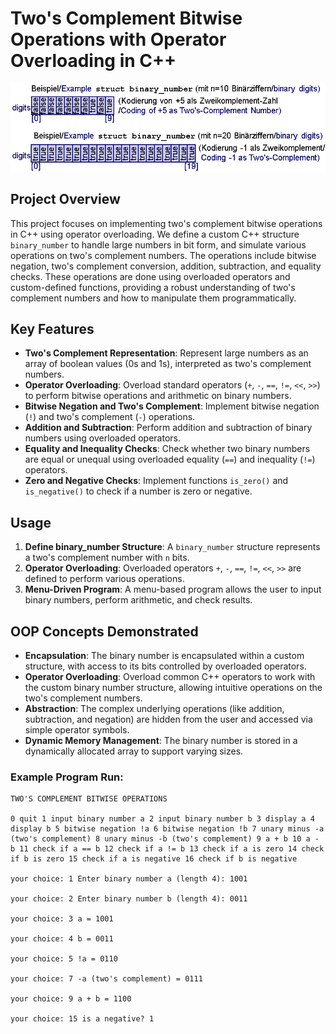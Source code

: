 # Two's Complement Bitwise Operations with Operator Overloading in C++


<img src="tow_complement_diagram.png" width="600"/>

## Project Overview

This project focuses on implementing two's complement bitwise operations in C++ using operator overloading. We define a custom C++ structure `binary_number` to handle large numbers in bit form, and simulate various operations on two's complement numbers. The operations include bitwise negation, two's complement conversion, addition, subtraction, and equality checks. These operations are done using overloaded operators and custom-defined functions, providing a robust understanding of two's complement numbers and how to manipulate them programmatically.

## Key Features

- **Two's Complement Representation**: Represent large numbers as an array of boolean values (0s and 1s), interpreted as two's complement numbers.
- **Operator Overloading**: Overload standard operators (`+`, `-`, `==`, `!=`, `<<`, `>>`) to perform bitwise operations and arithmetic on binary numbers.
- **Bitwise Negation and Two's Complement**: Implement bitwise negation (`!`) and two's complement (`-`) operations.
- **Addition and Subtraction**: Perform addition and subtraction of binary numbers using overloaded operators.
- **Equality and Inequality Checks**: Check whether two binary numbers are equal or unequal using overloaded equality (`==`) and inequality (`!=`) operators.
- **Zero and Negative Checks**: Implement functions `is_zero()` and `is_negative()` to check if a number is zero or negative.

## Usage

1. **Define binary_number Structure**: A `binary_number` structure represents a two's complement number with `n` bits.
2. **Operator Overloading**: Overloaded operators `+`, `-`, `==`, `!=`, `<<`, `>>` are defined to perform various operations.
3. **Menu-Driven Program**: A menu-based program allows the user to input binary numbers, perform arithmetic, and check results.

## OOP Concepts Demonstrated

- **Encapsulation**: The binary number is encapsulated within a custom structure, with access to its bits controlled by overloaded operators.
- **Operator Overloading**: Overload common C++ operators to work with the custom binary number structure, allowing intuitive operations on the two's complement numbers.
- **Abstraction**: The complex underlying operations (like addition, subtraction, and negation) are hidden from the user and accessed via simple operator symbols.
- **Dynamic Memory Management**: The binary number is stored in a dynamically allocated array to support varying sizes.

### Example Program Run:
 ```text 
TWO'S COMPLEMENT BITWISE OPERATIONS

0 quit 1 input binary number a 2 input binary number b 3 display a 4 display b 5 bitwise negation !a 6 bitwise negation !b 7 unary minus -a (two's complement) 8 unary minus -b (two's complement) 9 a + b 10 a - b 11 check if a == b 12 check if a != b 13 check if a is zero 14 check if b is zero 15 check if a is negative 16 check if b is negative

your choice: 1 Enter binary number a (length 4): 1001

your choice: 2 Enter binary number b (length 4): 0011

your choice: 3 a = 1001

your choice: 4 b = 0011

your choice: 5 !a = 0110

your choice: 7 -a (two's complement) = 0111

your choice: 9 a + b = 1100

your choice: 15 is a negative? 1
